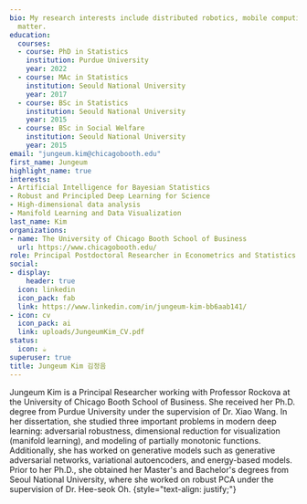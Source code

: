 ```yaml
---
bio: My research interests include distributed robotics, mobile computing and programmable
  matter.
education:
  courses:
  - course: PhD in Statistics
    institution: Purdue University
    year: 2022
  - course: MAc in Statistics
    institution: Seould National University
    year: 2017
  - course: BSc in Statistics 
    institution: Seould National University
    year: 2015
  - course: BSc in Social Welfare
    institution: Seould National University
    year: 2015
email: "jungeum.kim@chicagobooth.edu"
first_name: Jungeum
highlight_name: true
interests:
- Artificial Intelligence for Bayesian Statistics
- Robust and Principled Deep Learning for Science
- High-dimensional data analysis
- Manifold Learning and Data Visualization
last_name: Kim
organizations:
- name: The University of Chicago Booth School of Business
  url: https://www.chicagobooth.edu/
role: Principal Postdoctoral Researcher in Econometrics and Statistics group
social:
- display:
    header: true
  icon: linkedin
  icon_pack: fab
  link: https://www.linkedin.com/in/jungeum-kim-bb6aab141/
- icon: cv
  icon_pack: ai
  link: uploads/JungeumKim_CV.pdf
status:
  icon: ☕️
superuser: true
title: Jungeum Kim 김정음
---
```


Jungeum Kim is a Principal Researcher working with Professor Rockova at the University of Chicago Booth School of Business. She received her Ph.D. degree from Purdue University under the supervision of Dr. Xiao Wang. In her dissertation, she studied three important problems in modern deep learning: adversarial robustness, dimensional reduction for visualization (manifold learning), and modeling of partially monotonic functions. Additionally, she has worked on generative models such as generative adversarial networks, variational autoencoders, and energy-based models. Prior to her Ph.D., she obtained her Master's and Bachelor's degrees from Seoul National University, where she worked on robust PCA under the supervision of Dr. Hee-seok Oh.
{style="text-align: justify;"}
